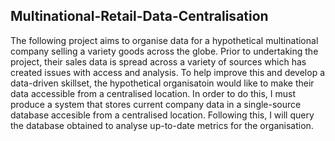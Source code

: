 ## Multinational-Retail-Data-Centralisation 

The following project aims to organise data for a hypothetical multinational company selling a variety goods across the globe. Prior to undertaking the project, their sales data is spread across a variety of sources which has created issues with access and analysis. To help improve this and develop a data-driven skillset, the hypothetical organisatoin would like to make their data accessible from a centralised location. In order to do this, I must produce a system that stores current company data in a single-source database accesible from a centralised location. Following this, I will query the database obtained to analyse up-to-date metrics for the organisation.

